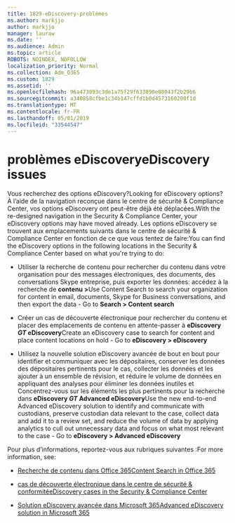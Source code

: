```yaml
---
title: 1829-eDiscovery-problèmes
ms.author: markjjo
author: markjjo
manager: lauraw
ms.date: ''
ms.audience: Admin
ms.topic: article
ROBOTS: NOINDEX, NOFOLLOW
localization_priority: Normal
ms.collection: Adm_O365
ms.custom: 1829
ms.assetid: ''
ms.openlocfilehash: 96a473093c3de1a75f29f633890e08043f2b29b6
ms.sourcegitcommit: a340858cfbe1c34b147cffd1b0d4573160200f1d
ms.translationtype: MT
ms.contentlocale: fr-FR
ms.lasthandoff: 05/01/2019
ms.locfileid: "33544547"
---
```

# <a name="ediscovery-issues"></a><span data-ttu-id="6d0c3-102">problèmes eDiscovery</span><span class="sxs-lookup"><span data-stu-id="6d0c3-102">eDiscovery issues</span></span>

<span data-ttu-id="6d0c3-103">Vous recherchez des options eDiscovery?</span><span class="sxs-lookup"><span data-stu-id="6d0c3-103">Looking for eDiscovery options?</span></span> <span data-ttu-id="6d0c3-104">À l’aide de la navigation reconçue dans le centre de sécurité & Compliance Center, vos options eDiscovery ont peut-être déjà été déplacées.</span><span class="sxs-lookup"><span data-stu-id="6d0c3-104">With the re-designed navigation in the Security & Compliance Center, your eDiscovery options may have moved already.</span></span>  <span data-ttu-id="6d0c3-105">Les options eDiscovery se trouvent aux emplacements suivants dans le centre de sécurité & Compliance Center en fonction de ce que vous tentez de faire:</span><span class="sxs-lookup"><span data-stu-id="6d0c3-105">You can find the eDiscovery options in the following locations in the Security & Compliance Center based on what you're trying to do:</span></span>

- <span data-ttu-id="6d0c3-106">Utiliser la recherche de contenu pour rechercher du contenu dans votre organisation pour des messages électroniques, des documents, des conversations Skype entreprise, puis exporter les données: accédez à la recherche de **contenu >**</span><span class="sxs-lookup"><span data-stu-id="6d0c3-106">Use Content Search to search your organization for content in email, documents, Skype for Business conversations, and then export the data - Go to **Search > Content search**</span></span>

- <span data-ttu-id="6d0c3-107">Créer un cas de découverte électronique pour rechercher du contenu et placer des emplacements de contenu en attente-passer à **eDiscovery _GT_ eDiscovery**</span><span class="sxs-lookup"><span data-stu-id="6d0c3-107">Create an eDiscovery case to search for content and place content locations on hold - Go to **eDiscovery > eDiscovery**</span></span>

- <span data-ttu-id="6d0c3-108">Utilisez la nouvelle solution eDiscovery avancée de bout en bout pour identifier et communiquer avec les dépositaires, conserver les données des dépositaires pertinents pour le cas, collecter les données et les ajouter à un ensemble de révision, et réduire le volume de données en appliquant des analyses pour éliminer les données inutiles et Concentrez-vous sur les éléments les plus pertinents pour la recherche dans **eDiscovery _GT_ Advanced eDiscovery**</span><span class="sxs-lookup"><span data-stu-id="6d0c3-108">Use the new end-to-end Advanced eDiscovery solution to identify and communicate with custodians, preserve custodian data relevant to the case, collect data and add it to a review set, and reduce the volume of data by applying analytics to cull out unnecessary data and focus on what most relevant to the case -  Go to **eDiscovery > Advanced eDiscovery**</span></span>

<span data-ttu-id="6d0c3-109">Pour plus d’informations, reportez-vous aux rubriques suivantes :</span><span class="sxs-lookup"><span data-stu-id="6d0c3-109">For more information, see:</span></span>

- [<span data-ttu-id="6d0c3-110">Recherche de contenu dans Office 365</span><span class="sxs-lookup"><span data-stu-id="6d0c3-110">Content Search in Office 365</span></span>](https://docs.microsoft.com/office365/securitycompliance/content-search)

- [<span data-ttu-id="6d0c3-111">cas de découverte électronique dans le centre de sécurité & conformité</span><span class="sxs-lookup"><span data-stu-id="6d0c3-111">eDiscovery cases in the Security & Compliance Center</span></span>](https://docs.microsoft.com/office365/securitycompliance/ediscovery-cases)

- [<span data-ttu-id="6d0c3-112">Solution eDiscovery avancée dans Microsoft 365</span><span class="sxs-lookup"><span data-stu-id="6d0c3-112">Advanced eDiscovery solution in Microsoft 365</span></span>](https://docs.microsoft.com/office365/securitycompliance/compliance20/overview-ediscovery-20)
